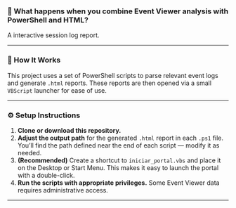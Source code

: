 ### 🧠 What happens when you combine Event Viewer analysis with PowerShell and HTML?
A interactive session log report.

---

### 📂 How It Works

This project uses a set of PowerShell scripts to parse relevant event logs and generate `.html` reports. These reports are then opened via a small `VBScript` launcher for ease of use.

---

### ⚙️ Setup Instructions

1. **Clone or download this repository.**
2. **Adjust the output path** for the generated `.html` report in each `.ps1` file.
   You’ll find the path defined near the end of each script — modify it as needed.
3. **(Recommended)** Create a shortcut to `iniciar_portal.vbs` and place it on the Desktop or Start Menu.
   This makes it easy to launch the portal with a double-click.
4. **Run the scripts with appropriate privileges.**
   Some Event Viewer data requires administrative access.

---
